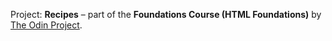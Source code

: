 Project: **Recipes** – part of the **Foundations Course (HTML Foundations)** by [The Odin Project](https://www.theodinproject.com/).
